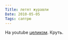 ```yaml
---
Title: летят журавли
Date: 2010-05-05
Tags: саптрю
---
```


<div class="text"><p>На youtube <a href="http://www.youtube.com/watch?v=xPjHrQsjzLQ&amp;feature=fvhl">целиком</a>. Круть.</p></div>